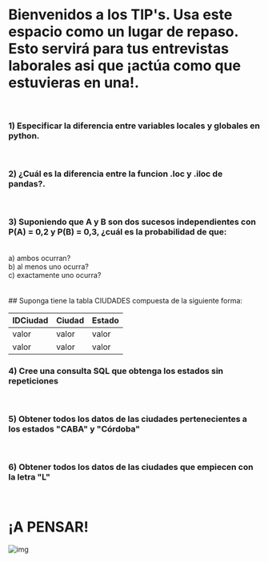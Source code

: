 # Bienvenidos a los TIP's. Usa este espacio como un lugar de repaso. Esto servirá para tus entrevistas laborales asi que ¡actúa como que estuvieras en una!.  

<br>

### **1) Especificar la diferencia entre variables locales y globales en python.**  
<br>

### **2) ¿Cuál es la diferencia entre la funcion .loc y .iloc de pandas?.**
<br>

### **3) Suponiendo que A y B son dos sucesos independientes con P(A) = 0,2 y P(B) = 0,3, ¿cuál es la probabilidad de que:**  
<br>
a)  ambos ocurran? 
<br>
b) al menos uno ocurra?   
<br>
c) exactamente uno ocurra?   
<br>
<br>
<br>
## Suponga tiene la tabla CIUDADES compuesta de la siguiente forma:

| IDCiudad | Ciudad | Estado |
|--------|--------|--------|
| valor | valor | valor |
|valor  | valor  | valor |

### **4) Cree una consulta SQL que obtenga los estados sin repeticiones**
<br>

### **5) Obtener todos los datos de las ciudades pertenecientes a los estados "CABA" y "Córdoba"**
<br>

### **6) Obtener todos los datos de las ciudades que empiecen con la letra "L"**
<br>

# ¡A PENSAR!

![img](https://media.tenor.com/doIsoH43a2EAAAAC/think-emoji.gif)
